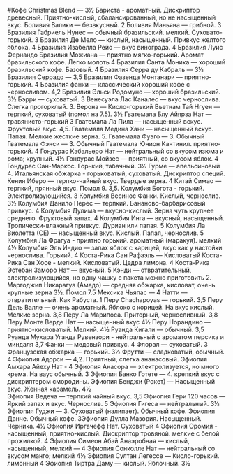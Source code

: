 ﻿#Кофе
Christmas Blend — 3½ 
Бариста - ароматный. Дискриптор древесный. Приятно-кислый, сбалансированный, но не насыщенный вкус.
Боливия Валики — безвкусный. 2
Боливия Маньяна — грибной. 3
Бразилия Габриель Нунес — обычный бразильский. мелкий. Суховато-горький. 3
Бразилия Де Мело — кислый, насыщенный. Привкус желтого яблока. 4
Бразилия Изабелла Рейс — вкус винограда. 4
Бразилия Луис Фернандо
Бразилия Можиана — приятно мягко-горький. Аромат бразильского кофе. Легко молоть 4
Бразилия Санта Моника — хороший бразильский кофе. Базовый. 4
Бразилия Серра ду Кабраль — 3½
Бразилия Серрадо — 3,5
Бразилия Фазенда Монтанари — приятно-горький. 4
Бразилия фанки — классический хороший кофе с черносливом. 4,2
Бразилия Эльси Родомуно — хороший бразильский. 3½
Бэрри — суховатый. 3
Венесуэла Лас Каналес — вкус чернослива. Слегка прогорклый. 3.
Верона — Кисло-горький
Вьетнам Тай Нгуен — терпкий, суховатый (помол на 7.5). 3½
Гватемала Блу Айярза Нат — травянисто-горький 3
Гватемала Ла Пила — насыщенный вскус. Фруктовый вкус. 4,5.
Гватемала Медина Хани — насыщенный вскус. Папая. Мелкие жесткие зерна. 5.
Гватемала Фуэго — 3. Обычный
Гватемала Фэнси — 3. Обычный
Гватемала Юнион Кантинил. приятно-горький. 4
Гондурас Кабальеро Нат — нейтральный со вкусом изюма и рома; крупный. 4½ 
Гондурас Мойзес — приятный, со вкусом яблок. 4
Гондурас Сан-Маркос. Горький, табачный. 3½ 
Гурме — апельсиновый 4.
Итальянская обжарка - горьковатый, суховатый. Дискриптор специй.
Кения Иберо — терпко-чайный вкус. Твердые зерна. 4
Китай Симао — терпкий, прянный вкус. Помол 9. 3,5.
Колумбия Богота - горький. Электролизующийся. 3
Колумбия Весинос Фанки. Кислый, чернослив. 3½
Колумбия Данило Перес — терпкий. Бананово-барбарисовый привкус. 4
Колумбия Дулима — вкусно-кислый. Зерна чуть крупнее среднего. Фруктовый запах. 4
Колумбия Инга — вкусный, насыщенный. Тропически-влажный привкус. Дуриан или папая. 5
Колумбия Ла Виолетта (СЕ) — насыщенный вкус. Кислый. Папая, чернослив. 5
Колумбия Ла Фрагуа - приятно горький. ароматный (маракуя). мелкий 4½
Колумбия Эль Индио — запах яблок с карицей, вкус как у настойки чернослива. Горький. 4
Коста-Рика Сан Рафаэль — Кисловатый
Коста-Рика Сан Хосе - мелкий. Кисловатый. Цедра лимона. 4
Коста-Рика Эстебан Заморо Нат — вкусный. 5 
Кэнди — отвратительный, электролизующийся, но одну чашку с пакета можно приготовить 2.
Маргоджип Никарагуа (Амадо) — средняя обжарка, кисловат, очень крупные зерна 3½. Помол 7.5
Мексика Чьяпас — 4
Натти — отвратительный. Как Рабуста. 1
Перу Chachapoyas — горький. 3,5
Перу Дель Валле — очень ароматный. Яблоко с корицей. На вкус кислый. Мелкие зерна. 3,8
Перу Ла Марипоса. Приторный, черносливный. 3,8
Перу Монте Верде Нат — насыщенный вкус 4½
Перу Норандино — приятно-кисловатый. Мелкий. 4½
Руанда Кигали — обычный. 3,5
Руанда Мухара
Уганда Рувензори - нейтральный с ароматом персика и миндаля 3,7
Фанки — медовый привкус. 4
Флорал — суховатый. 3
Французская обжарка — горький. 3½
Фрутти — сладковатый, обычный. 4
Эфиопия Адорси — 4,2. Приятный, слегка ананасовый.
Эфиопия Амхара Айеху Нат - 4
Эфиопия Анасора — электролизуется, но много крема. На ваус обычный. 3
Эфиопия Банко Готете — 4. крепкий вкус с дискриптером смородины.
Эфиопия Бенджи (Рокет) — Насыщенный вкус. Женная карамель. 4½  
Эфиопия Ведеча — терпкий чайный вкус. 3,5
Эфиопия Гери 120 часов — Яркий запах и вкус. Чернослив. 5
Эфиопия Гигеса — нейтральный. 3½
Эфиопия Гуджи — 3. Суховатый (налипает). Обычный кофе.
Эфиопия Данче. Обычный кофе. 3Эфиопия Дулла Мазория. Насыщенный. Черника. 4½
Эфиопия Иргачефф Нат. Суховатый 4
Эфиопия Оромия - насыщенный, приятно-кислый. Дискриптор тровяной. мелкие с белой прожилкой. 4
Эфиопия Симеон Абай Анаэробная — кислый, насыщенный, мелкий — 4
Эфиопия Сонколле Нат — нейтральный со вкусом манго; мелкий 4½ 
Эфиопия Султан Легессе — Кисло-горький. лимонный 4
Эфиопия Тиртра Даму — кислый. Яблочный. 3½ 

